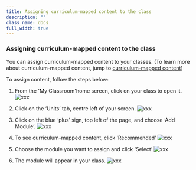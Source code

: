 ```yaml
---
title: Assigning curriculum-mapped content to the class
description: ""
class_name: docs
full_width: true
---
```


### Assigning curriculum-mapped content to the class
You can assign curriculum-mapped content to your classes. (To learn more about curriculum-mapped content, jump to [curriculum-mapped content](/docs/content/courses/recommended))

To assign content, follow the steps below:

1. From the 'My Classroom'home screen, click on your class to open it. 
![xxx](/img/docs/xxxx.png)

1.  Click on the ‘Units’ tab, centre left of your screen.
![xxx](/img/docs/xxxx.png)

1. Click on the blue ‘plus’ sign, top left of the page, and choose ‘Add Module’.
![xxx](/img/docs/xxxx.png)

1. To see curriculum-mapped content, click ‘Recommended’ 
![xxx](/img/docs/xxxx.png)

1. Choose the module you want to assign and click ‘Select’ 
![xxx](/img/docs/xxxx.png)

1. The module will appear in your class. 
![xxx](/img/docs/xxxx.png)
 

